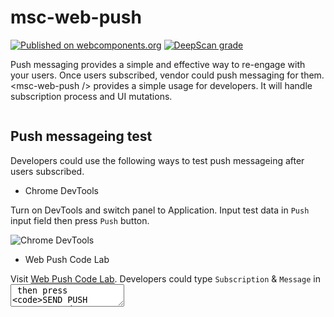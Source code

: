 # msc-web-push

[![Published on webcomponents.org](https://img.shields.io/badge/webcomponents.org-published-blue.svg)](https://www.webcomponents.org/element/msc-web-push) [![DeepScan grade](https://deepscan.io/api/teams/16372/projects/19990/branches/529884/badge/grade.svg)](https://deepscan.io/dashboard#view=project&tid=16372&pid=19990&bid=529884)

Push messaging provides a simple and effective way to re-engage with your users. Once users subscribed, vendor could push messaging for them. &lt;msc-web-push /> provides a simple usage for developers. It will handle subscription process and UI mutations.

![<msc-web-push />](https://blog.lalacube.com/mei/img/preview/msc-web-push.png)

## Push messageing test

Developers could use the following ways to test push messageing after users subscribed.

- Chrome DevTools

Turn on DevTools and switch panel to Application. Input test data in `Push` input field then press `Push` button.

![Chrome DevTools](https://blog.lalacube.com/mei/img/web_push/devtools.png)

- Web Push Code Lab

Visit [Web Push Code Lab](https://web-push-codelab.glitch.me/). Developers could type `Subscription` & `Message` in <textarea /> then press `SEND PUSH MESSAGE` button.

## Basic Usage

&lt;msc-web-push /> is a web component. All we need to do is put the required script into your HTML document. Then follow &lt;msc-web-push />'s html structure and everything will be all set.

- Required Script

```html
<script
  type="module"
  src="https://your-domain/wc-msc-web-push.js">        
</script>
```

- Structure

Put clickable content inside &lt;msc-web-push /> as its child and set attribute "`slot`" as "`msc-web-push-trigger`". It will have subscribe / unsubscribe feature when user tapped.

```html
<msc-web-push>
  <script type="application/json">
    {
      "service-worker-path": "your-service-worker-path.js",
      "public-key": "your-public-key"
    }
  </script>
  <!-- Place any clickable element. -->
  <a slot="msc-web-push-trigger" ...>
    ...
  </a>
</msc-web-push>
```

Set config through attribute is acceptable. Above structure could change as following code.

```html
<msc-web-push
  service-worker-path="your-service-worker-path.js"
  public-key="your-public-key"
>
  <!-- Place any clickable element. -->
  <a slot="msc-web-push-trigger" ...>
    ...
  </a>
</msc-web-push>
```

Otherwise, developers could also choose remoteconfig to fetch config for &lt;msc-web-push />.

```html
<msc-web-push remoteconfig="https://your-domain/api-path">
  <!-- Place any clickable element. -->
  <a slot="msc-web-push-trigger" ...>
    ...
  </a>
</msc-web-push>
```

## JavaScript Instantiation

&lt;msc-web-push /> could also use JavaScript to create DOM element. Here comes some examples.

```html
<script type="module">
import { MscWebPush } from 'https://your-domain/wc-msc-web-push.js';

// use DOM api
const nodeA = document.createElement('msc-web-push');
document.body.appendChild(nodeA);
nodeA.service-worker-path = 'your-service-worker-path.js';
nodeA.public-key = 'your-public-key';
nodeA.appendChild(
  document.querySelector(".your-clickable-node")
);

// new instance with Class
const nodeB = new MscWebPush();
document.body.appendChild(nodeB);
nodeB.service-worker-path = 'your-service-worker-path.js';
nodeB.public-key = 'your-public-key';
nodeB.appendChild(
  document.querySelector(".your-conclickabletent-node")
);
  
// new instance with Class & default config
const config = {
  service-worker-path="your-service-worker-path.js"
  public-key="your-public-key"
};
const nodeC = new MscWebPush(config);
document.body.appendChild(nodeC);
nodeC.appendChild(
  document.querySelector(".your-conclickabletent-node")
);
</script>
```

## Style Customization

&lt;msc-web-push /> will add attribute "`subscribed`" when user subscribed. That means developers could use the follwoing selector to style the clickable element.

```html
<style>
msc-web-push[subscribed] [slot=msc-web-push-trigger] {
  ...
  ...
  ...
}
</style>
```

## Attributes

&lt;msc-web-push /> supports some attributes to let it become more convenience & useful.

- **service-worker-path**

Set service-worker-path for &lt;msc-web-push />.

```html
<msc-web-push
  service-worker-path="your-service-worker-path.js"
>
  <!-- clickable element -->
  <a slot="msc-web-push-trigger" ...>
    ...
  </a>
</msc-web-push>
```

- **public-key**

Set public-key for &lt;msc-web-push />.

```html
<msc-web-push
  public-key="your-public-key"
>
  <!-- clickable element -->
  <a slot="msc-web-push-trigger" ...>
    ...
  </a>
</msc-web-push>
```


## Properties

| Property Name | Type | Description |
| ----------- | ----------- | ----------- |
| service-worker-path | String | Getter / Setter for service-worker-path. |
| public-key | Boolean | Getter / Setter for public-key. |
| subscribed | Boolean | Getter for subscription status. |

## Method

| Method Signature | Description |
| ----------- | ----------- |
| getSubscription | Get current subscription data. |

## Event

| Event Signature | Description |
| ----------- | ----------- |
| msc-web-push-subscription-change | Fired when <msc-web-push /> subscription changed. |

## Reference
- [&lt;msc-web-push /&gt;](https://blog.lalacube.com/mei/webComponent_msc-web-push.html)
